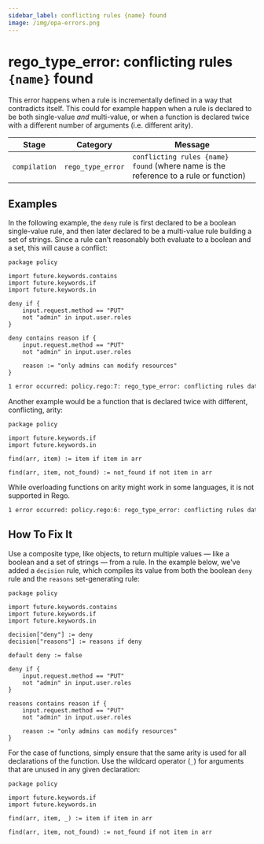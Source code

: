 ```yaml
---
sidebar_label: conflicting rules {name} found
image: /img/opa-errors.png
---
```


# rego_type_error: conflicting rules `{name}` found

This error happens when a rule is incrementally defined in a way that contradicts itself. This could for example happen
when a rule is declared to be both single-value _and_ multi-value, or when a function is declared twice with a
different number of arguments (i.e. different arity).

| Stage         | Category          | Message                                                                              |
| ------------- | ----------------- | ------------------------------------------------------------------------------------ |
| `compilation` | `rego_type_error` | `conflicting rules {name} found` (where name is the reference to a rule or function) |

## Examples

In the following example, the `deny` rule is first declared to be a boolean single-value rule, and then later declared
to be a multi-value rule building a set of strings. Since a rule can't reasonably both evaluate to a boolean and a set,
this will cause a conflict:

```rego
package policy

import future.keywords.contains
import future.keywords.if
import future.keywords.in

deny if {
    input.request.method == "PUT"
    not "admin" in input.user.roles
}

deny contains reason if {
    input.request.method == "PUT"
    not "admin" in input.user.roles

    reason := "only admins can modify resources"
}
```

```txt
1 error occurred: policy.rego:7: rego_type_error: conflicting rules data.policy.deny found
```

Another example would be a function that is declared twice with different, conflicting, arity:

```rego
package policy

import future.keywords.if
import future.keywords.in

find(arr, item) := item if item in arr

find(arr, item, not_found) := not_found if not item in arr
```

While overloading functions on arity might work in some languages, it is not supported in Rego.

```txt
1 error occurred: policy.rego:6: rego_type_error: conflicting rules data.policy.find found
```

## How To Fix It

Use a composite type, like objects, to return multiple values — like a boolean and a set of strings — from a rule.
In the example below, we've added a `decision` rule, which compiles its value from both the boolean `deny` rule and
the `reasons` set-generating rule:

```rego
package policy

import future.keywords.contains
import future.keywords.if
import future.keywords.in

decision["deny"] := deny
decision["reasons"] := reasons if deny

default deny := false

deny if {
    input.request.method == "PUT"
    not "admin" in input.user.roles
}

reasons contains reason if {
    input.request.method == "PUT"
    not "admin" in input.user.roles

    reason := "only admins can modify resources"
}
```

For the case of functions, simply ensure that the same arity is used for all declarations of the function. Use the
wildcard operator (`_`) for arguments that are unused in any given declaration:

```rego
package policy

import future.keywords.if
import future.keywords.in

find(arr, item, _) := item if item in arr

find(arr, item, not_found) := not_found if not item in arr
```
